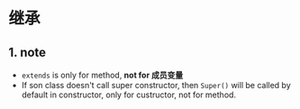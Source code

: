 # 继承

## 1. note

-   `extends` is only for method, **not for 成员变量**
-   If son class doesn't call super constructor, then `Super()` will be called by default in constructor, only for custructor, not for method.
